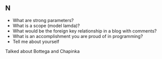 ## N
- What are strong parameters?
- What is a scope (model lamda)?
- What would be the foreign key relationship in a blog with comments?
- What is an accomplishment you are proud of in programming?
- Tell me about yourself

Talked about Bottega and Chapinka
